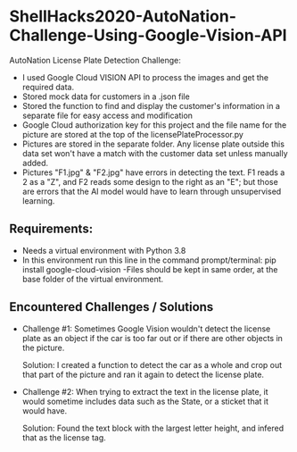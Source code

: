 # ShellHacks2020-AutoNation-Challenge-Using-Google-Vision-API

AutoNation License Plate Detection Challenge:
- I used Google Cloud VISION API to process the images and get the required data.
- Stored mock data for customers in a .json file
- Stored the function to find and display the customer's information in  a separate file for easy access and modification
- Google Cloud authorization key for this project and the file name for the picture are stored at the top of the licensePlateProcessor.py
- Pictures are stored in the separate folder. Any license plate outside this data set won't have a match with the customer data set unless manually added.
- Pictures "F1.jpg" & "F2.jpg" have errors in detecting the text. F1 reads a 2 as a "Z", and F2 reads some design to the right as an "E"; but those are errors that the AI model would have to learn through unsupervised learning.



## Requirements:
- Needs a virtual environment with Python 3.8
- In this environment run this line in the command prompt/terminal: pip install google-cloud-vision
-Files should be kept in same order, at the base folder of the virtual environment.

## Encountered Challenges / Solutions
- Challenge #1:
  Sometimes Google Vision wouldn't detect the license plate as an object if the car is too far out or if there are other objects in the picture.
  
  Solution:
  I created a function to detect the car as a whole and crop out that part of the picture and ran it again to detect the license plate.

- Challenge #2:
  When trying to extract the text in the license plate, it would sometime includes data such as the State, or a sticket that it would have.
  
  Solution:
  Found the text block with the largest letter height, and infered that as the license tag.
